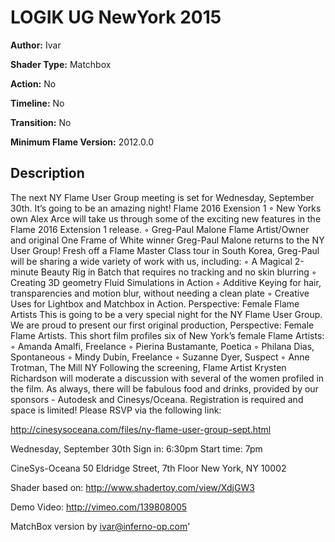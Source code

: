 # LOGIK UG NewYork 2015

**Author:** Ivar

**Shader Type:** Matchbox

**Action:** No

**Timeline:** No

**Transition:** No

**Minimum Flame Version:** 2012.0.0


## Description
The next NY Flame User Group meeting is set for Wednesday, September 30th. It’s going to be an amazing night!
Flame 2016 Exension 1
	◦ New Yorks own Alex Arce will take us through some of the exciting new features in the Flame 2016 Extension 1 release.
	◦ Greg-Paul Malone
Flame Artist/Owner and original One Frame of White winner Greg-Paul Malone returns to the NY User Group! Fresh off a Flame Master Class tour in South Korea, Greg-Paul will be sharing a wide variety of work with us, including:
	◦ A Magical 2-minute Beauty Rig in Batch that requires no tracking and no skin blurring
	◦ Creating 3D geometry Fluid Simulations in Action
	◦ Additive Keying for hair, transparencies and motion blur, without needing a clean plate
	◦ Creative Uses for Lightbox and Matchbox in Action.
Perspective: Female Flame Artists
This is going to be a very special night for the NY Flame User Group. We are proud to present our first original production, Perspective: Female Flame Artists. This short film profiles six of New York’s female Flame Artists:
	◦ Amanda Amalfi, Freelance
	◦ Pierina Bustamante, Poetica
	◦ Philana Dias, Spontaneous
	◦ Mindy Dubin, Freelance
	◦ Suzanne Dyer, Suspect
	◦ Anne Trotman, The Mill NY
Following the screening, Flame Artist Krysten Richardson will moderate a discussion with several of the women profiled in the film.
As always, there will be fabulous food and drinks, provided by our sponsors - Autodesk and Cinesys/Oceana.
Registration is required and space is limited! Please RSVP via the following link:

http://cinesysoceana.com/files/ny-flame-user-group-sept.html

Wednesday, September 30th
Sign in: 6:30pm
Start time: 7pm

CineSys-Oceana
50 Eldridge Street, 7th Floor
New York, NY 10002

Shader based on: http://www.shadertoy.com/view/XdjGW3

Demo Video: http://vimeo.com/139808005

MatchBox version by ivar@inferno-op.com'
        
